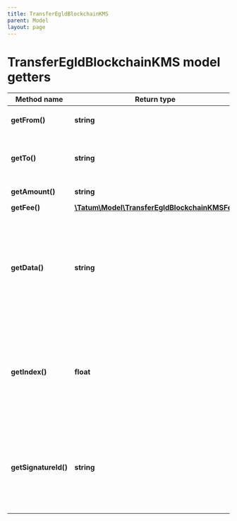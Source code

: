 ```yaml
---
title: TransferEgldBlockchainKMS
parent: Model
layout: page
---
```


# TransferEgldBlockchainKMS model getters

Method name | Return type | Description | Notes
------------ | ------------- | ------------- | -------------
**getFrom()** | **string** | Account address of the sender |
**getTo()** | **string** | Account address of the receiver or smart contract |
**getAmount()** | **string** | Value to be sent. |
**getFee()** | [**\Tatum\Model\TransferEgldBlockchainKMSFee**](../TransferEgldBlockchainKMSFee) |  | [optional]
**getData()** | **string** | Additional data that can be passed to a blockchain transaction as a data property; must be in the hexadecimal format | [optional]
**getIndex()** | **float** | If signatureId is mnemonic-based, this is the index to the specific address from that mnemonic. | [optional]
**getSignatureId()** | **string** | Identifier of the private key associated in signing application. Private key, or signature Id must be present. |

